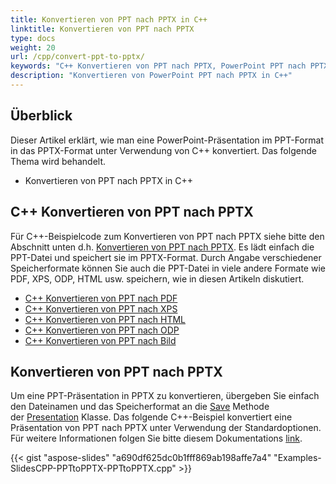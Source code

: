 ```yaml
---
title: Konvertieren von PPT nach PPTX in C++
linktitle: Konvertieren von PPT nach PPTX
type: docs
weight: 20
url: /cpp/convert-ppt-to-pptx/
keywords: "C++ Konvertieren von PPT nach PPTX, PowerPoint PPT nach PPTX"
description: "Konvertieren von PowerPoint PPT nach PPTX in C++"
---
```


## **Überblick**

Dieser Artikel erklärt, wie man eine PowerPoint-Präsentation im PPT-Format in das PPTX-Format unter Verwendung von C++ konvertiert. Das folgende Thema wird behandelt.

- Konvertieren von PPT nach PPTX in C++

## **C++ Konvertieren von PPT nach PPTX**

Für C++-Beispielcode zum Konvertieren von PPT nach PPTX siehe bitte den Abschnitt unten d.h. [Konvertieren von PPT nach PPTX](#convert-ppt-to-pptx). Es lädt einfach die PPT-Datei und speichert sie im PPTX-Format. Durch Angabe verschiedener Speicherformate können Sie auch die PPT-Datei in viele andere Formate wie PDF, XPS, ODP, HTML usw. speichern, wie in diesen Artikeln diskutiert.

- [C++ Konvertieren von PPT nach PDF](https://docs.aspose.com/slides/cpp/convert-powerpoint-to-pdf/)
- [C++ Konvertieren von PPT nach XPS](https://docs.aspose.com/slides/cpp/convert-powerpoint-to-xps/)
- [C++ Konvertieren von PPT nach HTML](https://docs.aspose.com/slides/cpp/convert-powerpoint-to-html/)
- [C++ Konvertieren von PPT nach ODP](https://docs.aspose.com/slides/cpp/save-presentation/)
- [C++ Konvertieren von PPT nach Bild](https://docs.aspose.com/slides/cpp/convert-powerpoint-to-png/)

## **Konvertieren von PPT nach PPTX**
Um eine PPT-Präsentation in PPTX zu konvertieren, übergeben Sie einfach den Dateinamen und das Speicherformat an die [Save](https://reference.aspose.com/slides/net/aspose.slides/presentation/methods/save/index) Methode der [Presentation](https://reference.aspose.com/slides/net/aspose.slides/presentation) Klasse. Das folgende C++-Beispiel konvertiert eine Präsentation von PPT nach PPTX unter Verwendung der Standardoptionen. Für weitere Informationen folgen Sie bitte diesem Dokumentations [link](/slides/cpp/different-file-formats-and-conversions/#differentfileformatsandconversions-ppttopptxconversion).



{{< gist "aspose-slides" "a690df625dc0b1fff869ab198affe7a4" "Examples-SlidesCPP-PPTtoPPTX-PPTtoPPTX.cpp" >}}